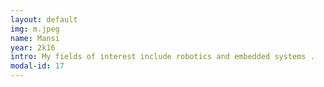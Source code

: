 ```yaml
---
layout: default
img: m.jpeg
name: Mansi
year: 2k16
intro: My fields of interest include robotics and embedded systems .
modal-id: 17
---
```

